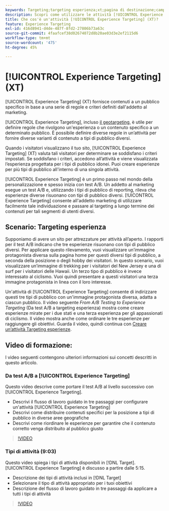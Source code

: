```yaml
---
keywords: Targeting;targeting esperienza;xt;pagina di destinazione;campagna pagina di destinazione
description: Scopri come utilizzare le attività [!UICONTROL Experience Targeting] (XT) in [!DNL Adobe Target] per distribuire contenuti a un pubblico specifico in base a una serie di regole e criteri definiti dall'addetto al marketing.
title: Che cos'è un'attività [!UICONTROL Experience Targeting] (XT)?
feature: Experience Targeting
exl-id: 416d8941-d4de-487f-8fd2-27806b73a63c
source-git-commit: 4faafcef38d02674072d8b20ae03d3e2ef2115d6
workflow-type: tm+mt
source-wordcount: '475'
ht-degree: 45%

---
```


# [!UICONTROL Experience Targeting] (XT)

[!UICONTROL Experience Targeting] (XT) fornisce contenuti a un pubblico specifico in base a una serie di regole e criteri definiti dall&#39;addetto al marketing.

[!UICONTROL Experience Targeting], incluso [il geotargeting](/help/main/c-target/c-audiences/c-target-rules/geo.md), è utile per definire regole che rivolgono un&#39;esperienza o un contenuto specifico a un determinato pubblico. È possibile definire diverse regole in un’attività per fornire diverse varianti di contenuto a tipi di pubblico diversi.

Quando i visitatori visualizzano il tuo sito, [!UICONTROL Experience Targeting] (XT) valuta tali visitatori per determinare se soddisfano i criteri impostati. Se soddisfano i criteri, accedono all’attività e viene visualizzata l’esperienza progettata per i tipi di pubblico idonei. Puoi creare esperienze per più tipi di pubblico all&#39;interno di una singola attività.

[!UICONTROL Experience Targeting] è un primo passo nel mondo della personalizzazione e spesso inizia con test A/B. Un addetto al marketing esegue un test A/B e, utilizzando i tipi di pubblico di reporting, rileva che esperienze diverse risuonano con tipi di pubblico diversi. [!UICONTROL Experience Targeting] consente all&#39;addetto marketing di utilizzare facilmente tale individuazione e passare al targeting a lungo termine dei contenuti per tali segmenti di utenti diversi.

## Scenario: Targeting esperienza

Supponiamo di avere un sito per attrezzature per attività all’aperto. I rapporti per il test A/B indicano che tre esperienze risuonano con tipi di pubblico diversi. Per applicare questo rilevamento, vuoi visualizzare un’immagine protagonista diversa sulla pagina home per questi diversi tipi di pubblico, a seconda della posizione o degli hobby dei visitatori. In questo scenario, vuoi visualizzare un’immagine di trekking per i visitatori del New Jersey e una di surf per i visitatori delle Hawaii. Un terzo tipo di pubblico è invece interessato al ciclismo. Vuoi quindi presentare a questi visitatori una terza immagine protagonista in linea con il loro interesse.

Un&#39;attività di [!UICONTROL Experience Targeting] consente di indirizzare questi tre tipi di pubblico con un&#39;immagine protagonista diversa, adatta a ciascun pubblico. Il video seguente *From A/B Testing to Experience Targeting* (Da test A/B a targeting esperienza) mostra come creare esperienze mirate per i due stati e una terza esperienza per gli appassionati di ciclismo. Il video mostra anche come ordinare le tre esperienze per raggiungere gli obiettivi. Guarda il video, quindi continua con [Creare un’attività Targeting esperienze](/help/main/c-activities/t-experience-target/t-xt-create/xt-create.md).

## Video di formazione:

I video seguenti contengono ulteriori informazioni sui concetti descritti in questo articolo.

### Da test A/B a [!UICONTROL Experience Targeting]

Questo video descrive come portare il test A/B al livello successivo con [!UICONTROL Experience Targeting].

* Descrivi il flusso di lavoro guidato in tre passaggi per configurare un&#39;attività [!UICONTROL Experience Targeting]
* Descrivi come distribuire contenuti specifici per la posizione a tipi di pubblico in diverse aree geografiche
* Descrivi come riordinare le esperienze per garantire che il contenuto corretto venga distribuito al pubblico giusto

>[!VIDEO](https://video.tv.adobe.com/v/22418/)

### Tipi di attività (9:03)

Questo video spiega i tipi di attività disponibili in [!DNL Target]. [!UICONTROL Experience Targeting] è discusso a partire dalle 5:15.

* Descrizione dei tipi di attività inclusi in [!DNL Target]
* Selezionare il tipo di attività appropriato per i tuoi obiettivi
* Descrizione del flusso di lavoro guidato in tre passaggi da applicare a tutti i tipi di attività

>[!VIDEO](https://video.tv.adobe.com/v/17386)
